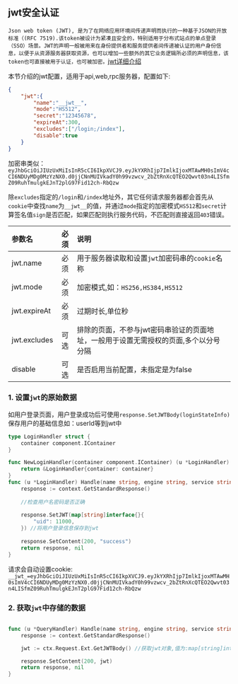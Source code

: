 ## jwt安全认证

`Json web token (JWT), 是为了在网络应用环境间传递声明而执行的一种基于JSON的开放标准（(RFC 7519).该token被设计为紧凑且安全的，特别适用于分布式站点的单点登录（SSO）场景。JWT的声明一般被用来在身份提供者和服务提供者间传递被认证的用户身份信息，以便于从资源服务器获取资源，也可以增加一些额外的其它业务逻辑所必须的声明信息，该token也可直接被用于认证，也可被加密。`[jwt详细介绍](https://www.jianshu.com/p/576dbf44b2ae)

本节介绍的jwt配置，适用于api,web,rpc服务器，配置如下:

```json
{
    "jwt":{
        "name":"__jwt__",
        "mode":"HS512",
        "secret":"12345678",
        "expireAt":300,
        "excludes":["/login;/index"],
        "disable":true
    }
}
```

加密串类似：
`eyJhbGciOiJIUzUxMiIsInR5cCI6IkpXVCJ9.eyJkYXRhIjp7ImlkIjoxMTAwMH0sImV4cCI6NDUyMDg0MzYzNX0.d0jjCNnMUIVkadY0h99vzwcv_2bZtRnXcQTEO2Qwvt03n4LISfmZ09RuhTmulgkEJnT2plG97Fid12ch-RbQzw`

除`excludes`指定的`/login`和`/index`地址外，其它任何请求服务器都会首先从`cookie`中查找`name`为`__jwt__`的值，并通过`mode`指定的加密模式`HS512`和`secret`计算签名值`sign`是否匹配，如果匹配则执行服务代码，不匹配则直接返回`403`错误。

|参数名|必须|说明|
|:------|:-------:|:------|
|jwt.name|必须|用于服务器读取和设置`jwt`加密码串的`cookie`名称|
|jwt.mode|必须|加密模式,如：`HS256,HS384,HS512`|
|jwt.expireAt|必须|过期时长,单位秒|
|jwt.excludes|可选|排除的页面，不参与jwt密码串验证的页面地址，一般用于设置无需授权的页面,多个以分号分隔|
|disable|可选|是否启用当前配置，未指定是为false|


### 1. 设置`jwt`的原始数据

如用户登录页面，用户登录成功后可使用`response.SetJWTBody(loginStateInfo)`保存用户的基础信息如：userId等到jwt中

```go
type LoginHandler struct {
	container component.IContainer
}

func NewLoginHandler(container component.IContainer) (u *LoginHandler) {
	return &LoginHandler{container: container}
}
func (u *LoginHandler) Handle(name string, engine string, service string, ctx *context.Context) (r context.Response, err error) {
	response := context.GetStandardResponse()
    
    //检查用户名密码是否正确
    
	response.SetJWT(map[string]interface{}{
		"uid": 11000,
	}) //将用户登录信息保存到jwt
    
    response.SetContent(200, "success")
	return response, nil
}

```

请求会自动设置cookie:
`__jwt_=eyJhbGciOiJIUzUxMiIsInR5cCI6IkpXVCJ9.eyJkYXRhIjp7ImlkIjoxMTAwMH0sImV4cCI6NDUyMDg0MzYzNX0.d0jjCNnMUIVkadY0h99vzwcv_2bZtRnXcQTEO2Qwvt03n4LISfmZ09RuhTmulgkEJnT2plG97Fid12ch-RbQzw`



### 2. 获取`jwt`中存储的数据

```go

func (u *QueryHandler) Handle(name string, engine string, service string, ctx *context.Context) (r context.Response, err error) {
	response := context.GetStandardResponse()

	jwt := ctx.Request.Ext.GetJWTBody() //获取jwt对象,值为:map[string]interface{}{"uid": 11000}

	response.SetContent(200, jwt)
	return response, nil
}

```